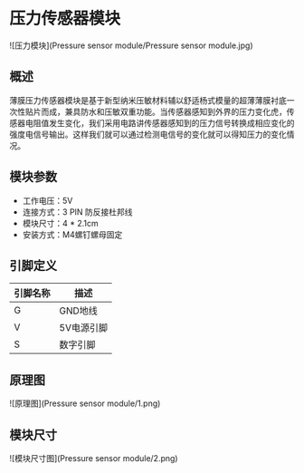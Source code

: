 # 压力传感器模块

![压力模块](Pressure sensor module/Pressure sensor module.jpg)

## 概述

薄膜压力传感器模块是基于新型纳米压敏材料辅以舒适杨式模量的超薄薄膜衬底一次性贴片而成，兼具防水和压敏双重功能。当传感器感知到外界的压力变化虎，传感器电阻值发生变化，我们采用电路讲传感器感知到的压力信号转换成相应变化的强度电信号输出。这样我们就可以通过检测电信号的变化就可以得知压力的变化情况。

## 模块参数

- 工作电压：5V
- 连接方式：3 PIN 防反接杜邦线
- 模块尺寸：4 * 2.1cm
- 安装方式：M4螺钉螺母固定

## 引脚定义

| 引脚名称 | 描述       |
| -------- | ---------- |
| G        | GND地线    |
| V        | 5V电源引脚 |
| S        | 数字引脚   |

## 原理图

![原理图](Pressure sensor module/1.png)

## 模块尺寸

![模块尺寸图](Pressure sensor module/2.png)